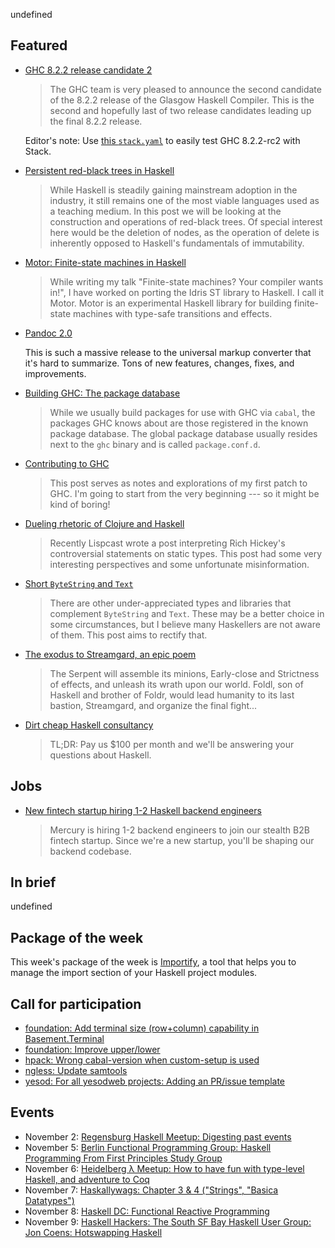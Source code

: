 <!-- 2017-11-02 -->

undefined

## Featured

-   [GHC 8.2.2 release candidate 2](https://mail.haskell.org/pipermail/ghc-devs/2017-October/014994.html)

    > The GHC team is very pleased to announce the second candidate of the 8.2.2 release of the Glasgow Haskell Compiler. This is the second and hopefully last of two release candidates leading up the final 8.2.2 release.

    Editor's note: Use [this `stack.yaml`](https://gist.github.com/tfausak/e60fe3fa93344c747ac38891fa55a0db/413b18b84a78ee10b48bfbb4adf898ff56d7e55d) to easily test GHC 8.2.2-rc2 with Stack.

-   [Persistent red-black trees in Haskell](https://abhiroop.github.io/Haskell-Red-Black-Tree/)

    > While Haskell is steadily gaining mainstream adoption in the industry, it still remains one of the most viable languages used as a teaching medium. In this post we will be looking at the construction and operations of red-black trees. Of special interest here would be the deletion of nodes, as the operation of delete is inherently opposed to Haskell's fundamentals of immutability.

-   [Motor: Finite-state machines in Haskell](https://wickstrom.tech/programming/2017/10/27/motor-finite-state-machines-haskell.html)

    > While writing my talk "Finite-state machines? Your compiler wants in!", I have worked on porting the Idris ST library to Haskell. I call it Motor. Motor is an experimental Haskell library for building finite-state machines with type-safe transitions and effects.

-   [Pandoc 2.0](https://github.com/jgm/pandoc/releases/tag/2.0)

    This is such a massive release to the universal markup converter that it's hard to summarize. Tons of new features, changes, fixes, and improvements.

-   [Building GHC: The package database](https://medium.com/@zw3rk/building-ghc-the-package-database-50c37cf6ce33)

    > While we usually build packages for use with GHC via `cabal`, the packages GHC knows about are those registered in the known package database. The global package database usually resides next to the `ghc` binary and is called `package.conf.d`.

-   [Contributing to GHC](http://www.parsonsmatt.org/2017/10/29/contributing_to_ghc.html)

    > This post serves as notes and explorations of my first patch to GHC. I'm going to start from the very beginning --- so it might be kind of boring!

-   [Dueling rhetoric of Clojure and Haskell](http://tech.frontrowed.com/2017/11/01/rhetoric-of-clojure-and-haskell/)

    > Recently Lispcast wrote a post interpreting Rich Hickey's controversial statements on static types. This post had some very interesting perspectives and some unfortunate misinformation.

-   [Short `ByteString` and `Text`](https://markkarpov.com/post/short-bs-and-text.html)

    > There are other under-appreciated types and libraries that complement `ByteString` and `Text`. These may be a better choice in some circumstances, but I believe many Haskellers are not aware of them. This post aims to rectify that.

-   [The exodus to Streamgard, an epic poem](https://www.tweag.io/posts/2017-11-01-streaming-and-foldl.html)

    > The Serpent will assemble its minions, Early-close and Strictness of effects, and unleash its wrath upon our world. Foldl, son of Haskell and brother of Foldr, would lead humanity to its last bastion, Streamgard, and organize the final fight...

-   [Dirt cheap Haskell consultancy](https://dirtcheaphaskell.io)

    > TL;DR: Pay us $100 per month and we'll be answering your questions about Haskell.

## Jobs

-   [New fintech startup hiring 1-2 Haskell backend engineers](https://www.reddit.com/r/haskell/comments/79ri32/new_fintech_startup_hiring_12_haskell_backend/)

    > Mercury is hiring 1-2 backend engineers to join our stealth B2B fintech startup. Since we're a new startup, you'll be shaping our backend codebase.

## In brief

undefined

## Package of the week

This week's package of the week is [Importify](https://github.com/serokell/importify/blob/1bbdf99bf2f0f4990d7a4a1fedc7a53971d42707/README.md#readme),
a tool that helps you to manage the import section of your Haskell project modules.

## Call for participation

-   [foundation: Add terminal size (row+column) capability in Basement.Terminal](https://github.com/haskell-foundation/foundation/issues/433)
-   [foundation: Improve upper/lower](https://github.com/haskell-foundation/foundation/issues/271)
-   [hpack: Wrong cabal-version when custom-setup is used](https://github.com/sol/hpack/issues/210)
-   [ngless: Update samtools](https://github.com/luispedro/ngless/issues/40)
-   [yesod: For all yesodweb projects: Adding an PR/issue template](https://github.com/yesodweb/yesod/issues/1450)

## Events

-   November 2: [Regensburg Haskell Meetup: Digesting past events](https://www.meetup.com/Regensburg-Haskell-Meetup/events/244377298/)
-   November 5: [Berlin Functional Programming Group: Haskell Programming From First Principles Study Group](https://www.meetup.com/Berlin-Functional-Programming-Group/events/244432243/)
-   November 6: [Heidelberg &#x3bb; Meetup: How to have fun with type-level Haskell, and adventure to Coq](https://www.meetup.com/Heidelberg-Lambda/events/244584584/)
-   November 7: [Haskallywags: Chapter 3 & 4 ("Strings", "Basica Datatypes")](https://www.meetup.com/Haskallywags/events/244117419/)
-   November 8: [Haskell DC: Functional Reactive Programming](https://www.meetup.com/Haskell-DC/events/244173483/)
-   November 9: [Haskell Hackers: The South SF Bay Haskell User Group: Jon Coens: Hotswapping Haskell](https://www.meetup.com/haskellhackers/events/244525354/)
